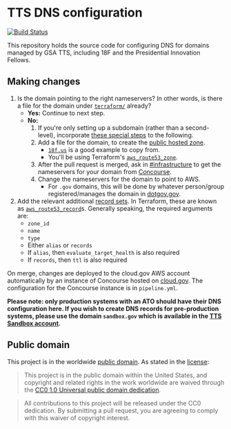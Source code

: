 # TTS DNS configuration

[![Build Status](https://travis-ci.org/18F/dns.svg?branch=deploy)](https://travis-ci.org/18F/dns)

This repository holds the source code for configuring DNS for domains managed by GSA TTS, including 18F and the Presidential Innovation Fellows.

## Making changes

1. Is the domain pointing to the right nameservers? In other words, is there a file for the domain under [`terraform/`](terraform) already?
    * **Yes:** Continue to next step.
    * **No:**
        1. If you're only setting up a subdomain (rather than a second-level), incorporate [these special steps](http://docs.aws.amazon.com/Route53/latest/DeveloperGuide/CreatingNewSubdomain.html) to the following.
        1. Add a file for the domain, to create the [public hosted zone](http://docs.aws.amazon.com/Route53/latest/DeveloperGuide/CreatingHostedZone.html).
            * [`18f.us`](terraform/18f.us.tf) is a good example to copy from.
            * You'll be using Terraform's [`aws_route53_zone`](https://www.terraform.io/docs/providers/aws/d/route53_zone.html).
        1. After the pull request is merged, ask in [#infrastructure](https://gsa-tts.slack.com/messages/infrastructure/) to get the nameservers for your domain from [Concourse](https://concourse-ci.fr.cloud.gov/teams/gsa-tts-infrastructure/pipelines/dns-prod/).
        1. Change the nameservers for the domain to point to AWS.
            * For `.gov` domains, this will be done by whatever person/group registered/manages the domain in [dotgov.gov](https://www.dotgov.gov/).
1. Add the relevant additional [record sets](http://docs.aws.amazon.com/Route53/latest/DeveloperGuide/rrsets-working-with.html). In Terraform, these are known as [`aws_route53_record`](https://www.terraform.io/docs/providers/aws/r/route53_record.html)s. Generally speaking, the required arguments are:
    * `zone_id`
    * `name`
    * `type`
    * Either `alias` or `records`
    * If `alias`, then `evaluate_target_health` is also required
    * If `records`, then `ttl` is also required

On merge, changes are deployed to the cloud.gov AWS account automatically by an instance of Concourse hosted on [cloud.gov](https://cloud.gov). The configuration for the Concourse instance is in `pipeline.yml`.

**Please note: only production systems with an ATO should have their DNS configuration here. If you wish to create DNS records for pre-production systems, please use the domain `sandbox.gov` which is available in the [TTS Sandbox account](https://pages.18f.gov/before-you-ship/infrastructure/sandbox/).**

## Public domain

This project is in the worldwide [public domain](LICENSE.md). As stated in the [license](LICENSE.md):

> This project is in the public domain within the United States, and copyright and related rights in the work worldwide are waived through the [CC0 1.0 Universal public domain dedication](https://creativecommons.org/publicdomain/zero/1.0/).

> All contributions to this project will be released under the CC0 dedication. By submitting a pull request, you are agreeing to comply with this waiver of copyright interest.
